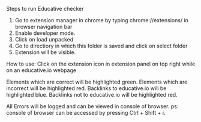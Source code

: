 Steps to run Educative checker

1. Go to extension manager in chrome by typing chrome://extensions/ in browser navigation bar
2. Enable developer mode.
3. Click on load unpacked
4. Go to directiory in which this folder is saved and click on select folder
5. Extension will be visible.



How to use:
Click on the extension icon in extension panel on top right while on an educative.io webpage

Elements which are correct will be highlighted green.
Elements which are incorrect will be highlighted red.
Backlinks to educative.io will be highlighted blue.
Backlinks not to educative.io will be highlighted red.

All Errors will be logged and can be viewed in console of browser.
ps: console of browser can be accessed by pressing Ctrl + Shift + i.

